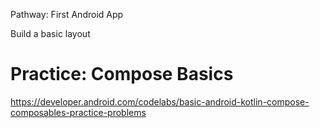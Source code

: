 Pathway: First Android App

Build a basic layout

# Practice: Compose Basics 

https://developer.android.com/codelabs/basic-android-kotlin-compose-composables-practice-problems
